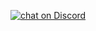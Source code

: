 <p>    
    <a href="https://discord.com/invite/3b4PRyGSsQ">
        <img src="https://img.shields.io/discord/308323056592486420?logo=discord" alt="chat on Discord">
    </a>
</p>